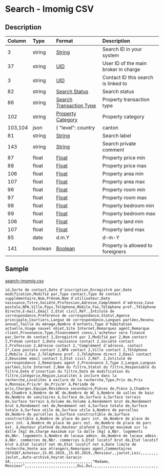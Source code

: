# Search - Imomig CSV

## Description

| Column | Type | Format | Description |
| :--- | :--- | :--- | :--- |
| 3 | string | [String](https://en.wikipedia.org/wiki/String_(computer_science)) | Search ID in your system |
| 37 | string | [UID](https://en.wikipedia.org/wiki/Unique_identifier) | User ID of the main broker in charge |
| 3 | string | [UID](https://en.wikipedia.org/wiki/Unique_identifier) | Contact ID this search is linked to |
| 82 | string | [Search Status](../values/search_status_id.md) | Search status |
| 86 | string | [Search Transaction Type](../values/search_transaction_type_id.md) | Property transaction type |
| 102 | string | [Property Category](../values/property_category_id.md) | Property category |
| 103,104 | json | { "level": country|canton|district|zone|city|quarter, "name": string } | Search locations |
| 81 | string | [String](https://en.wikipedia.org/wiki/String_(computer_science)) | Search label |
| 143 | string | [String](https://en.wikipedia.org/wiki/String_(computer_science)) | Search private comment |
| 87 | float | [Float](https://en.wikipedia.org/wiki/Decimal) | Property price min |
| 88 | float | [Float](https://en.wikipedia.org/wiki/Decimal) | Property price max |
| 106 | float | [Float](https://en.wikipedia.org/wiki/Decimal) | Property area min |
| 107 | float | [Float](https://en.wikipedia.org/wiki/Decimal) | Property area max |
| 96 | float | [Float](https://en.wikipedia.org/wiki/Decimal) | Property room min |
| 97 | float | [Float](https://en.wikipedia.org/wiki/Decimal) | Property room max |
| 98 | float | [Float](https://en.wikipedia.org/wiki/Decimal) | Property bedroom min |
| 99 | float | [Float](https://en.wikipedia.org/wiki/Decimal) | Property bedroom max |
| 106 | float | [Float](https://en.wikipedia.org/wiki/Decimal) | Property land min |
| 107 | float | [Float](https://en.wikipedia.org/wiki/Decimal) | Property land max |
| 85 | date | d.m.Y | d-m-Y | Y-m-d | Search update date |
| 141 | boolean | [Boolean](https://en.wikipedia.org/wiki/Boolean_data_type) | Property is allowed to foreigners |

## Sample

[search-imomig.csv](../samples/search-imomig.csv)
```
id,Sorte de contact,Date d'inscription,Enregistré par,Date modification,Modifié par,Type contact,Type de contact supplémentaire,Nom,Prénom,Nom d'utilisateur,Date naissance,Titre,Société,Profession,Adresse,Complément d'adresse,Case postale,NPA,Ville,Pays,Téléphone,Mobile,Fax,Téléphone prof.,Téléphone directe,E-mail,Email 2,Etat civil,Réf.,Intitulé de correspondance,Préférence de correspondance,Statut,Agence principale,Courtiers,Langue de correspondance,Langues parlées,Revenu annuel,Taille du ménage,Nombre d'enfants,Type d'habitation actuelle,Usage nouvel objet,Site Internet,Remarques agent,Remarque client,Provenance,Type,Financement connu,L'acheteur sera financé par,Sorte de contact 2,Enregistré par 2,Modifié par 2,Nom contact 2,Prénom contact 2,Date naissance contact 2,Société contact 2,Profession 2,Adresse contact 2,"Complément d'adresse, contact 2",Case postale contact 2,NPA contact 2,Ville contact 2,Téléphone 2,Mobile 2,Fax 2,Téléphone prof. 2,Téléphone direct 2,Email contact 2,Deuxième email contact 2,Etat civil 2,Réf. 2,Intitulé de correspondance 2,Remarques agent 2,Provenance 2,Type 2,Langue,Langues parlées,Site Internet 2,Nom du filtre,Statut du filtre,Responsable du filtre,Date d'insertion du filtre,Date de modification du filtre,Catégorie,Région,Localités à inclure dans la recherche,Localités à exclure de la recherche,Type,Prix de,Prix à,Monnaie,Prix/m² de,Prix/m² à,Période de prix,Charges,Equipé,Résidence secondaire,Pièces de,Pièce à,Chambre de,Chambre à,Nombre de WC de,Nombre de WC à,Nombre de salles de bain de,Nombre de sanitaires à,Surface de,Surface à,Surface terrain de,Surface terrain à,Volume de,Volume à,Rendement brut de,Rendement brut à,Rendement net de,Rendement net à,Surface totale de,Surface totale à,Surface utile de,Surface utile à,Nombre de parcelles de,Nombre de parcelles à,Surface constructible de,Surface constructible à,Nombre de place de parc int. de,Nombre de place de parc int. à,Nombre de place de parc ext. de,Nombre de place de parc ext. à,Hauteur plafond de,Hauteur plafond à,Charge maximum sur la dalle [kg] de,Charge maximum sur la dalle [kg] à,Nbr. logements de,Nbr. logements à,Nombre de locaux admin. de,Nombre de locaux admin. à,Nbr. commerces de,Nbr. commerces à,Etat locatif brut de,Etat locatif brut à,Etat locatif net de,Etat locatif net à,Date limite de recherche,Vente aux étrangers,Remarques agent,Commentaires
2974387,Acheteur,15.05.2019,,15.05.2019,,Monsieur,,javlot,Loic,,,,,,,,,,,,,,,,,,,,,Monsieur Javlot,,Auto-archivé,Veyrat-Sarasin SA,,,,,,,,,,,,,,,,,,,,,,,,,,,,,,,,,,,,,,"Madame, Monsieur",,,,,,,,,,,,,,,,,,,,,,,,Oui,Oui,,,,,,,,,,,,,,,,,,,,,,,,,,,,,,,,,,,,,,,,,,,,,,,,
```
